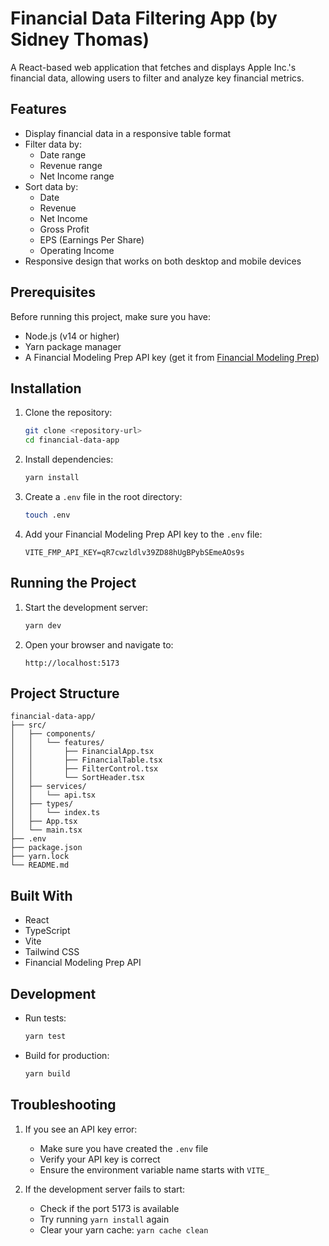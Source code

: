 # Financial Data Filtering App (by Sidney Thomas)

A React-based web application that fetches and displays Apple Inc.'s financial data, allowing users to filter and analyze key financial metrics.

## Features

- Display financial data in a responsive table format
- Filter data by:
  - Date range
  - Revenue range
  - Net Income range
- Sort data by:
  - Date
  - Revenue
  - Net Income
  - Gross Profit
  - EPS (Earnings Per Share)
  - Operating Income
- Responsive design that works on both desktop and mobile devices

## Prerequisites

Before running this project, make sure you have:

- Node.js (v14 or higher)
- Yarn package manager
- A Financial Modeling Prep API key (get it from [Financial Modeling Prep](https://financialmodelingprep.com/))

## Installation

1. Clone the repository:

   ```bash
   git clone <repository-url>
   cd financial-data-app
   ```

2. Install dependencies:

   ```bash
   yarn install
   ```

3. Create a `.env` file in the root directory:

   ```bash
   touch .env
   ```

4. Add your Financial Modeling Prep API key to the `.env` file:
   ```
   VITE_FMP_API_KEY=qR7cwzldlv39ZD88hUgBPybSEmeAOs9s
   ```

## Running the Project

1. Start the development server:

   ```bash
   yarn dev
   ```

2. Open your browser and navigate to:
   ```
   http://localhost:5173
   ```

## Project Structure

```
financial-data-app/
├── src/
│   ├── components/
│   │   └── features/
│   │       ├── FinancialApp.tsx
│   │       ├── FinancialTable.tsx
│   │       ├── FilterControl.tsx
│   │       └── SortHeader.tsx
│   ├── services/
│   │   └── api.tsx
│   ├── types/
│   │   └── index.ts
│   ├── App.tsx
│   └── main.tsx
├── .env
├── package.json
├── yarn.lock
└── README.md
```

## Built With

- React
- TypeScript
- Vite
- Tailwind CSS
- Financial Modeling Prep API

## Development

- Run tests:

  ```bash
  yarn test
  ```

- Build for production:
  ```bash
  yarn build
  ```

## Troubleshooting

1. If you see an API key error:

   - Make sure you have created the `.env` file
   - Verify your API key is correct
   - Ensure the environment variable name starts with `VITE_`

2. If the development server fails to start:
   - Check if the port 5173 is available
   - Try running `yarn install` again
   - Clear your yarn cache: `yarn cache clean`
